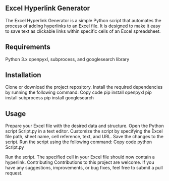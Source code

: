## Excel Hyperlink Generator

The Excel Hyperlink Generator is a simple Python script that automates the process of adding hyperlinks to an Excel file. It is designed to make it easy to save text as clickable links within specific cells of an Excel spreadsheet.

## Requirements

Python 3.x
openpyxl, subprocess, and googlesearch library

## Installation

Clone or download the project repository.
Install the required dependencies by running the following command:
Copy code
pip install openpyxl
pip install subprocess
pip install googlesearch

## Usage

Prepare your Excel file with the desired data and structure.
Open the Python script Script.py in a text editor.
Customize the script by specifying the Excel file path, sheet name, cell reference, text, and URL.
Save the changes to the script.
Run the script using the following command:
Copy code
python Script.py

Run the script.
The specified cell in your Excel file should now contain a hyperlink.
Contributing
Contributions to this project are welcome. If you have any suggestions, improvements, or bug fixes, feel free to submit a pull request.
